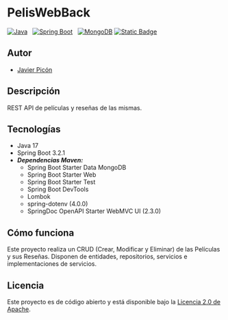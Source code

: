 # PelisWebBack

[![Java](https://img.shields.io/badge/Java-17%2B-saddlebrown?style=for-the-badge&logo=openjdk&logoColor=white&labelColor=101010)](https://docs.oracle.com/en/java/index.html) &nbsp;
[![Spring Boot](https://img.shields.io/badge/spring%20boot-3.2.1%2B-%236DB33F?style=for-the-badge&logo=springboot&logoColor=white&labelColor=101010)](https://spring.io/projects/spring-boot) &nbsp;
[![MongoDB](https://img.shields.io/badge/MongoDB-6.0+-00684A?style=for-the-badge&logo=mongodb&logoColor=white&labelColor=101010)](https://www.mongodb.com)
[![Static Badge](https://img.shields.io/badge/Swagger-OAS3-%2385EA2D?style=for-the-badge&logo=swagger&logoColor=%23FFFFFF&labelColor=%23000000)](https://swagger.io/)

## Autor

* [Javier Picón](https://github.com/MCPikon)

## Descripción

REST API de películas y reseñas de las mismas.

## Tecnologías

* Java 17
* Spring Boot 3.2.1
* _**Dependencias Maven:**_
    * Spring Boot Starter Data MongoDB
    * Spring Boot Starter Web
    * Spring Boot Starter Test
    * Spring Boot DevTools
    * Lombok
    * spring-dotenv (4.0.0)
    * SpringDoc OpenAPI Starter WebMVC UI (2.3.0)

## Cómo funciona

Este proyecto realiza un CRUD (Crear, Modificar y Eliminar) de las Películas y sus Reseñas. Disponen de entidades, repositorios, servicios e implementaciones de servicios.

## Licencia

Este proyecto es de código abierto y está disponible bajo la [Licencia 2.0 de Apache](LICENSE).
